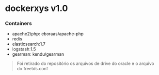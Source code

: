 # dockerxys v1.0

### Containers

* apache2\php: eboraas/apache-php
* redis
* elasticsearch:1.7
* logstash:1.5
* gearman: kendu/gearman

> Foi retirado do repositório os arquivos de drive do oracle e o arquivo do freetds.conf
